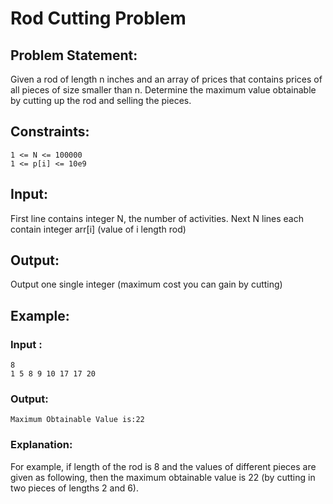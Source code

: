 # Rod Cutting Problem

## Problem Statement:
Given a rod of length n inches and an array of prices that contains prices of all pieces of size smaller than n. Determine the maximum value obtainable by cutting up the rod and selling the pieces.

## Constraints:
```
1 <= N <= 100000
1 <= p[i] <= 10e9
```
## Input:
First line contains integer N, the number of activities.
Next N lines each contain integer arr[i] (value of i length rod)

## Output:
Output one single integer (maximum cost you can gain by cutting)

## Example:
### Input :
```
8
1 5 8 9 10 17 17 20
```
### Output:
```
Maximum Obtainable Value is:22
```

### Explanation:
For example, if length of the rod is 8 and the values of different pieces are given as following, then the maximum obtainable value is 22 (by cutting in two pieces of lengths 2 and 6).
